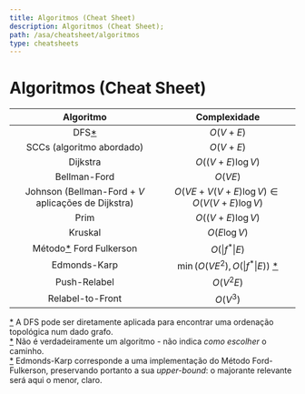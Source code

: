 ```yaml
---
title: Algoritmos (Cheat Sheet)
description: Algoritmos (Cheat Sheet);
path: /asa/cheatsheet/algoritmos
type: cheatsheets
---
```


# Algoritmos (Cheat Sheet)

|                      Algoritmo                      |                      Complexidade                       |
| :-------------------------------------------------: | :-----------------------------------------------------: |
|                DFS[\*](color:green)                 |                       $O(V + E)$                        |
|              SCCs (algoritmo abordado)              |                        $O(V+E)$                         |
|                      Dijkstra                       |                    $O((V+E)\log V)$                     |
|                    Bellman-Ford                     |                         $O(VE)$                         |
| Johnson (Bellman-Ford + $V$ aplicações de Dijkstra) |     $O(VE + V(V + E)\log V) \in O(V(V + E)\log V)$      |
|                        Prim                         |                   $O((V + E)\log V)$                    |
|                       Kruskal                       |                      $O(E\log V)$                       |
|       Método[\*](color:yellow) Ford Fulkerson       |                  $O(\vert f^*\vert E)$                  |
|                    Edmonds-Karp                     | $\min(O(VE^2), O(\vert f^*\vert E))$ [\*](color:orange) |
|                    Push-Relabel                     |                        $O(V^2E)$                        |
|                  Relabel-to-Front                   |                        $O(V^3)$                         |

[\*](color:green) A DFS pode ser diretamente aplicada para encontrar uma ordenação topológica num dado grafo.  
[\*](color:yellow) Não é verdadeiramente um algoritmo - não indica _como escolher_ o caminho.  
[\*](color:orange) Edmonds-Karp corresponde a uma implementação do Método Ford-Fulkerson, preservando portanto a sua _upper-bound_: o majorante relevante será aqui o menor, claro.